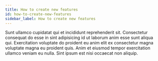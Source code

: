 ```yaml
---
title: How to create new features
id: how-to-create-new-features
sidebar_label: How to create new features
---
```


Sunt ullamco cupidatat qui et incididunt reprehenderit sit. Consectetur consequat do esse in sint adipisicing id ut laborum anim esse sunt aliqua qui. Exercitation voluptate do proident eu anim elit ex consectetur magna voluptate magna eu proident quis. Anim et eiusmod tempor exercitation ullamco veniam eu nulla. Sint ipsum est nisi occaecat non aliquip.

